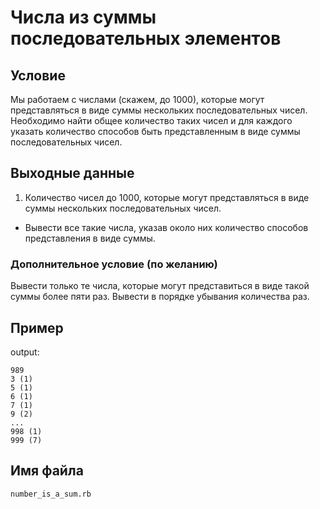 # Числа из суммы последовательных элементов

## Условие

Мы работаем с числами (скажем, до 1000), которые могут представляться в виде суммы нескольких последовательных чисел. Необходимо найти общее количество таких чисел и для каждого указать количество способов быть представленным в виде суммы последовательных чисел.

## Выходные данные

1. Количество чисел до 1000, которые могут представляться в виде суммы нескольких последовательных чисел.
* Вывести все такие числа, указав около них количество способов представления в виде суммы.

### Дополнительное условие (по желанию)

Вывести только те числа, которые могут представиться в виде такой суммы более пяти раз. Вывести в порядке убывания количества раз.

## Пример

output:

```
989
3 (1)
5 (1)
6 (1)
7 (1)
9 (2)
...
998 (1)
999 (7)
```

## Имя файла

`number_is_a_sum.rb`
